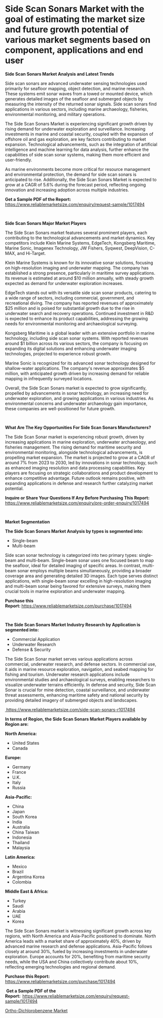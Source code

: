 <p><h1>Side Scan Sonars Market with the goal of estimating the market size and future growth potential of various market segments based on component, applications and end user</h1></p><p><strong>Side Scan Sonars Market Analysis and Latest Trends</strong></p>
<p><p>Side scan sonars are advanced underwater sensing technologies used primarily for seafloor mapping, object detection, and marine research. These systems emit sonar waves from a towed or mounted device, which generates detailed images of the seafloor and submerged objects by measuring the intensity of the returned sonar signals. Side scan sonars find applications in various sectors, including marine archaeology, fisheries, environmental monitoring, and military operations.</p><p>The Side Scan Sonars Market is experiencing significant growth driven by rising demand for underwater exploration and surveillance. Increasing investments in marine and coastal security, coupled with the expansion of offshore oil and gas exploration, are key factors contributing to market expansion. Technological advancements, such as the integration of artificial intelligence and machine learning for data analysis, further enhance the capabilities of side scan sonar systems, making them more efficient and user-friendly.</p><p>As marine environments become more critical for resource management and environmental protection, the demand for side scan sonars is anticipated to rise. Additionally, the Side Scan Sonars Market is expected to grow at a CAGR of 5.6% during the forecast period, reflecting ongoing innovation and increasing adoption across multiple industries.</p></p>
<p><strong>Get a Sample PDF of the Report:&nbsp;</strong> <a href="https://www.reliablemarketsize.com/enquiry/request-sample/1017494?utm_campaign=3193&utm_medium=2&utm_source=Github&utm_content=ia&utm_term=21032025&utm_id=side-scan-sonars">https://www.reliablemarketsize.com/enquiry/request-sample/1017494</a></p>
<p>&nbsp;</p>
<p><strong>Side Scan Sonars Major Market Players</strong></p>
<p><p>The Side Scan Sonars market features several prominent players, each contributing to the technological advancements and market dynamics. Key competitors include Klein Marine Systems, EdgeTech, Kongsberg Maritime, Marine Sonic, Imagenex Technology, JW Fishers, Syqwest, DeepVision, C-MAX, and Hi-Target.</p><p>Klein Marine Systems is known for its innovative sonar solutions, focusing on high-resolution imaging and underwater mapping. The company has established a strong presence, particularly in maritime survey applications. Its revenue is estimated at around $10 million annually, with steady growth expected as demand for underwater exploration increases.</p><p>EdgeTech stands out with its versatile side scan sonar products, catering to a wide range of sectors, including commercial, government, and recreational diving. The company has reported revenues of approximately $25 million and is poised for substantial growth due to the rise in underwater search and recovery operations. Continued investment in R&D is expected to enhance its product capabilities, addressing the growing needs for environmental monitoring and archaeological surveying.</p><p>Kongsberg Maritime is a global leader with an extensive portfolio in marine technology, including side scan sonar systems. With reported revenues around $1 billion across its various sectors, the company is focusing on expanding its digital solutions and enhancing underwater imaging technologies, projected to experience robust growth.</p><p>Marine Sonic is recognized for its advanced sonar technology designed for shallow-water applications. The company's revenue approximates $5 million, with anticipated growth driven by increasing demand for reliable mapping in infrequently surveyed locations.</p><p>Overall, the Side Scan Sonars market is expected to grow significantly, propelled by advancements in sonar technology, an increasing need for underwater exploration, and growing applications in various industries. As environmental concerns and underwater archaeology gain importance, these companies are well-positioned for future growth.</p></p>
<p>&nbsp;</p>
<p><strong>What Are The Key Opportunities For Side Scan Sonars Manufacturers?</strong></p>
<p><p>The Side Scan Sonar market is experiencing robust growth, driven by increasing applications in marine exploration, underwater archaeology, and fisheries management. The rising demand for maritime security and environmental monitoring, alongside technological advancements, is propelling market expansion. The market is projected to grow at a CAGR of around 7% from 2023 to 2030, led by innovations in sonar technology, such as enhanced imaging resolution and data processing capabilities. Key players are focusing on strategic collaborations and product development to enhance competitive advantage. Future outlook remains positive, with expanding applications in defense and research further catalyzing market potential.</p></p>
<p><strong>Inquire or Share Your Questions If Any Before Purchasing This Report:</strong> <a href="https://www.reliablemarketsize.com/enquiry/pre-order-enquiry/1017494?utm_campaign=3193&utm_medium=2&utm_source=Github&utm_content=ia&utm_term=21032025&utm_id=side-scan-sonars">https://www.reliablemarketsize.com/enquiry/pre-order-enquiry/1017494</a></p>
<p>&nbsp;</p>
<p><strong>Market Segmentation</strong></p>
<p><strong>The Side Scan Sonars Market Analysis by types is segmented into:</strong></p>
<p><ul><li>Single-beam</li><li>Multi-beam</li></ul></p>
<p><p>Side scan sonar technology is categorized into two primary types: single-beam and multi-beam. Single-beam sonar uses one focused beam to map the seafloor, ideal for detailed imaging of specific areas. In contrast, multi-beam sonar employs multiple beams simultaneously, providing a broader coverage area and generating detailed 3D images. Each type serves distinct applications, with single-beam sonar excelling in high-resolution imaging and multi-beam sonar being favored for extensive surveys, making them crucial tools in marine exploration and underwater mapping.</p></p>
<p><strong>Purchase this Report:&nbsp;</strong><a href="https://www.reliablemarketsize.com/purchase/1017494?utm_campaign=3193&utm_medium=2&utm_source=Github&utm_content=ia&utm_term=21032025&utm_id=side-scan-sonars">https://www.reliablemarketsize.com/purchase/1017494</a></p>
<p>&nbsp;</p>
<p><strong>The Side Scan Sonars Market Industry Research by Application is segmented into:</strong></p>
<p><ul><li>Commercial Application</li><li>Underwater Research</li><li>Defense & Security</li></ul></p>
<p><p>The Side Scan Sonar market serves various applications across commercial, underwater research, and defense sectors. In commercial use, it aids in marine resource exploration, navigation, and seabed mapping for fishing and tourism. Underwater research applications include environmental studies and archaeological surveys, enabling researchers to visualize underwater terrains efficiently. In defense and security, Side Scan Sonar is crucial for mine detection, coastal surveillance, and underwater threat assessments, enhancing maritime safety and national security by providing detailed imagery of submerged objects and landscapes.</p></p>
<p><a href="https://www.reliablemarketsize.com/side-scan-sonars-r1017494?utm_campaign=3193&utm_medium=2&utm_source=Github&utm_content=ia&utm_term=21032025&utm_id=side-scan-sonars">&nbsp;https://www.reliablemarketsize.com/side-scan-sonars-r1017494</a></p>
<p><strong>In terms of Region, the Side Scan Sonars Market Players available by Region are:</strong></p>
<p>
    <p> <strong> North America: </strong>
        <ul>
            <li>United States</li>
            <li>Canada</li>
        </ul>
        </p> 
    <p> <strong> Europe: </strong>
        <ul>
            <li>Germany</li>
            <li>France</li>
            <li>U.K.</li>
            <li>Italy</li>
            <li>Russia</li>
        </ul>
        </p> 
    <p> <strong> Asia-Pacific: </strong>
        <ul>
            <li>China</li>
            <li>Japan</li>
            <li>South Korea</li>
            <li>India</li>
            <li>Australia</li>
            <li>China Taiwan</li>
            <li>Indonesia</li>
            <li>Thailand</li>
            <li>Malaysia</li>
        </ul>
        </p> 
    <p> <strong> Latin America: </strong>
        <ul>
            <li>Mexico</li>
            <li>Brazil</li>
            <li>Argentina Korea</li>
            <li>Colombia</li>
        </ul>
        </p> 
    <p> <strong> Middle East & Africa: </strong>
        <ul>
            <li>Turkey</li>
            <li>Saudi</li>
            <li>Arabia</li>
            <li>UAE</li>
            <li>Korea</li>
        </ul>
    </p>
    </p>
<p><p>The Side Scan Sonars market is witnessing significant growth across key regions, with North America and Asia-Pacific positioned to dominate. North America leads with a market share of approximately 40%, driven by advanced marine research and defense applications. Asia-Pacific follows closely at around 30%, fueled by increasing investments in underwater exploration. Europe accounts for 20%, benefiting from maritime security needs, while the USA and China collectively contribute about 10%, reflecting emerging technologies and regional demand.</p></p>
<p><strong>Purchase this Report: </strong><a href="https://www.reliablemarketsize.com/purchase/1017494?utm_campaign=3193&utm_medium=2&utm_source=Github&utm_content=ia&utm_term=21032025&utm_id=side-scan-sonars">https://www.reliablemarketsize.com/purchase/1017494</a></p>
<p>&nbsp;<strong>Get a Sample PDF of the Report:&nbsp;&nbsp;</strong><a href="https://www.reliablemarketsize.com/enquiry/request-sample/1017494?utm_campaign=3193&utm_medium=2&utm_source=Github&utm_content=ia&utm_term=21032025&utm_id=side-scan-sonars">https://www.reliablemarketsize.com/enquiry/request-sample/1017494</a></p>
<p><strong></strong></p>
<p><p><a href="https://github.com/oliffzillamv/Market-Research-Report-List-1/blob/main/ortho-dichlorobenzene-market.md?utm_campaign=3193&utm_medium=2&utm_source=Github&utm_content=ia&utm_term=21032025&utm_id=side-scan-sonars">Ortho-Dichlorobenzene Market</a></p></p>